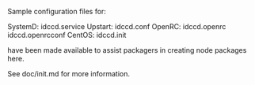 Sample configuration files for:

SystemD: idccd.service
Upstart: idccd.conf
OpenRC:  idccd.openrc
         idccd.openrcconf
CentOS:  idccd.init

have been made available to assist packagers in creating node packages here.

See doc/init.md for more information.
